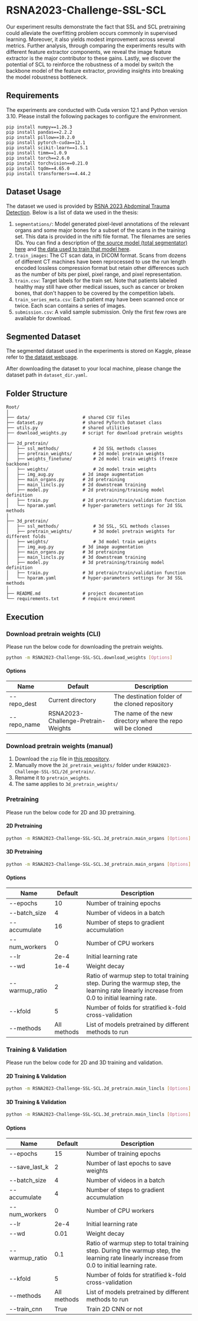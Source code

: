 # RSNA2023-Challenge-SSL-SCL
Our experiment results demonstrate the fact that SSL and SCL pretraining could alleviate the overfitting problem occurs commonly in supervised learning. Moreover, it also yields modest improvement across several metrics. Further analysis, through comparing the experiments results with different feature extractor components, we reveal the image feature extractor is the major contributor to these gains. Lastly, we discover the potential of SCL to reinforce the robustness of a model by switch the backbone model of the feature extractor, providing insights into breaking the model robustness bottleneck.

## Requirements
The experiments are conducted with Cuda version 12.1 and Python version 3.10. Please install the following packages to configure the environment.
```
pip install numpy==1.26.3
pip install pandas==2.2.2
pip install pillow==10.2.0
pip install pytorch-cuda==12.1
pip install scikit-learn==1.5.1
pip install timm==1.0.9
pip install torch==2.6.0
pip install torchvision==0.21.0
pip install tqdm==4.65.0
pip install transformers==4.44.2
```

## Dataset Usage
The dataset we used is provided by [RSNA 2023 Abdominal Trauma Detection](https://www.kaggle.com/competitions/rsna-2023-abdominal-trauma-detection/).
Below is a list of data we used in the thesis:
1. ```segmentations/```: Model generated pixel-level annotations of the relevant organs and some major bones for a subset of the scans in the training set. This data is provided in the nifti file format. The filenames are series IDs. You can find a description of [the source model (total segmentator) here](https://pubs.rsna.org/doi/10.1148/ryai.230024) and [the data used to train that model here](https://zenodo.org/record/6802614).
2. ```train_images```: The CT scan data, in DICOM format. Scans from dozens of different CT machines have been reprocessed to use the run length encoded lossless compression format but retain other differences such as the number of bits per pixel, pixel range, and pixel representation. 
3. ```train.csv```: Target labels for the train set. Note that patients labeled healthy may still have other medical issues, such as cancer or broken bones, that don't happen to be covered by the competition labels.
4. ```train_series_meta.csv```: Each patient may have been scanned once or twice. Each scan contains a series of images. 
5. ```submission.csv```: A valid sample submission. Only the first few rows are available for download.

## Segmented Dataset
The segmented dataset used in the experiments is stored on Kaggle, please refer to [the dataset webpage](https://www.kaggle.com/datasets/morrisistaken/rsna23-256x256-roi-png). 

After downloading the dataset to your local machine, please change the dataset path in ```dataset_dir.yaml```.

## Folder Structure
```
Root/
│
├── data/                    # shared CSV files
├── dataset.py               # shared PyTorch Dataset class
├── utils.py                 # shared utilities
├── download_weights.py      # script for download pretrain weights
│
├── 2d_pretrain/
│   ├── ssl_methods/             # 2d SSL methods classes
│   ├── pretrain_weights/        # 2d model pretrain weights
│   ├── weights_finetune/        # 2d model train weights (freeze backbone)
│   ├── weights/                 # 2d model train weights
│   ├── img_aug.py           # 2d image augmentation
│   ├── main_organs.py       # 2d pretraining
│   ├── main_lincls.py       # 2d downstream training 
│   ├── model.py             # 2d pretraining/training model definition
│   ├── train.py             # 2d pretrain/train/validation function
│   └── hparam.yaml          # hyper-parameters settings for 2d SSL methods
│
├── 3d_pretrain/
│   ├── ssl_methods/             # 3d SSL, SCL methods classes
│   ├── pretrain_weights/        # 3d model pretrain weights for different folds
│   ├── weights/                 # 3d model train weights
│   ├── img_aug.py           # 3d image augmentation
│   ├── main_organs.py       # 3d pretraining
│   ├── main_lincls.py       # 3d downstream training 
│   ├── model.py             # 3d pretraining/training model definition
│   ├── train.py             # 3d pretrain/train/validation function
│   └── hparam.yaml          # hyper-parameters settings for 3d SSL methods
│
├── README.md                # project documentation
└── requirements.txt         # require enviroment
```

## Execution
### Download pretrain weights (CLI)
Please run the below code for downloading the pretrain weights.
```bash
python -m RSNA2023-Challenge-SSL-SCL.download_weights [Options]
```
#### Options
| Name           | Default | Description |
|----------------|-------------------|----------------------------------------|
| --repo_dest    | Current directory | The destination folder of the cloned repository |
| --repo_name    | RSNA2023-Challenge-Pretrain-Weights | The name of the new directory where the repo will be cloned |

### Download pretrain weights (manual)
1. Download the ```zip``` file in [this repository](https://github.com/MorrisCheng0414/RSNA2023-Challenge-Pretrain-Weights).
2. Manually move the ```2d_pretrain_weights/``` folder under ```RSNA2023-Challenge-SSL-SCL/2d_pretrain/```.
3. Rename it to ```pretrain_weights```.
4. The same applies to ```3d_pretrain_weights/```

### Pretraining
Please run the below code for 2D and 3D pretraining.
#### 2D Pretraining
```bash
python -m RSNA2023-Challenge-SSL-SCL.2d_pretrain.main_organs [Options]
```
#### 3D Pretraining
```bash
python -m RSNA2023-Challenge-SSL-SCL.3d_pretrain.main_organs [Options]
```
#### Options
| Name           | Default | Description |
|----------------|-------------|----------------------------------------|
| --epochs       | 10          | Number of training epochs |
| --batch_size   | 4           | Number of videos in a batch |
| --accumulate   | 16          | Number of steps to gradient accumulation |
| --num_workers  | 0           | Number of CPU workers |
| --lr           | 2e-4        | Initial learning rate |
| --wd           | 1e-4        | Weight decay |
| --warmup_ratio | 2           | Ratio of warmup step to total training step. During the warmup step, the learning rate linearly increase from 0.0 to initial learning rate. |
| --kfold        | 5           | Number of folds for stratified k-fold cross-validation |
| --methods      | All methods | List of models pretrained by different methods to run |

### Training & Validation
Please run the below code for 2D and 3D training and validation.
#### 2D Training & Validation
```bash
python -m RSNA2023-Challenge-SSL-SCL.2d_pretrain.main_lincls [Options]
```
#### 3D Training & Validation
```bash
python -m RSNA2023-Challenge-SSL-SCL.3d_pretrain.main_lincls [Options]
```
#### Options
| Name           | Default | Description |
|----------------|-------------|------------------------------------|
| --epochs       | 15          | Number of training epochs |
| --save_last_k  | 2           | Number of last epochs to save weights |
| --batch_size   | 4           | Number of videos in a batch |
| --accumulate   | 4           | Number of steps to gradient accumulation |
| --num_workers  | 0           | Number of CPU workers |
| --lr           | 2e-4        | Initial learning rate |
| --wd           | 0.01        | Weight decay |
| --warmup_ratio | 0.1         | Ratio of warmup step to total training step. During the warmup step, the learning rate linearly increase from 0.0 to initial learning rate. |
| --kfold        | 5           | Number of folds for stratified k-fold cross-validation |
| --methods      | All methods | List of models pretrained by different methods to run |
| --train_cnn    | True        | Train 2D CNN or not |

